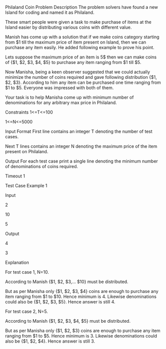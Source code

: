 Philaland Coin
Problem Description
The problem solvers have found a new Island for coding and named it as Philaland.

These smart people were given a task to make purchase of items at the Island easier by distributing various coins with different value.

Manish has come up with a solution that if we make coins category starting from $1 till the maximum price of item present on Island, then we can purchase any item easily. He added following example to prove his point.

Lets suppose the maximum price of an item is 5$ then we can make coins of {$1, $2, $3, $4, $5} to purchase any item ranging from $1 till $5.

Now Manisha, being a keen observer suggested that we could actually minimize the number of coins required and gave following distribution {$1, $2, $3}. According to him any item can be purchased one time ranging from $1 to $5. Everyone was impressed with both of them.

Your task is to help Manisha come up with minimum number of denominations for any arbitrary max price in Philaland.

Constraints
1<=T<=100

1<=N<=5000

Input Format
First line contains an integer T denoting the number of test cases.

Next T lines contains an integer N denoting the maximum price of the item present on Philaland.

Output
For each test case print a single line denoting the minimum number of denominations of coins required.

Timeout
1


Test Case
Example 1

Input

2

10

5

Output

4

3

Explanation

For test case 1, N=10.

According to Manish {$1, $2, $3,... $10} must be distributed.

But as per Manisha only {$1, $2, $3, $4} coins are enough to purchase any item ranging from $1 to $10. Hence minimum is 4. Likewise denominations could also be {$1, $2, $3, $5}. Hence answer is still 4.

For test case 2, N=5.

According to Manish {$1, $2, $3, $4, $5} must be distributed.

But as per Manisha only {$1, $2, $3} coins are enough to purchase any item ranging from $1 to $5. Hence minimum is 3. Likewise denominations could also be {$1, $2, $4}. Hence answer is still 3.